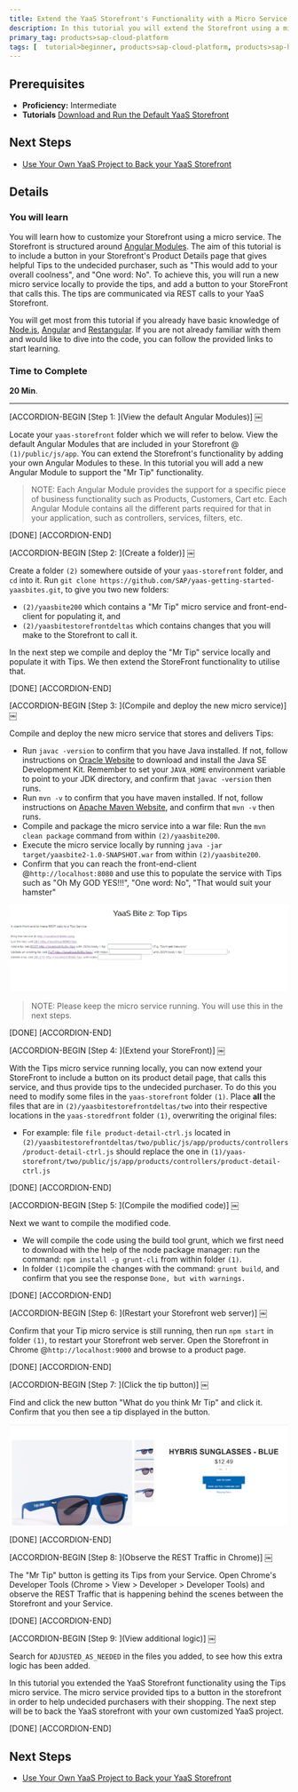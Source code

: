 ```yaml
---
title: Extend the YaaS Storefront's Functionality with a Micro Service
description: In this tutorial you will extend the Storefront using a micro service. The aim is to give helpful Tips to the undecided purchaser. You will run the Tips micro service locally and connect it to YaaS Storefront. The tips are communicated via REST calls to YaaS Storefront.
primary_tag: products>sap-cloud-platform
tags: [  tutorial>beginner, products>sap-cloud-platform, products>sap-hybris-as-a-service-on-sap-cloud-platform ]
---
```

## Prerequisites  
- **Proficiency:** Intermediate
- **Tutorials** [Download and Run the Default YaaS Storefront](http://www.sap.com/developer/tutorials/yaas-download-run-default-storefront.html)

## Next Steps
- [Use Your Own YaaS Project to Back your YaaS Storefront](http://www.sap.com/developer/tutorials/yaas-create-project-backing-storefront.html)

## Details
### You will learn  
You will learn how to customize your Storefront using a micro service. The Storefront is structured around [Angular Modules](https://docs.angularjs.org/guide/module). The aim of this tutorial is to include a button in your Storefront's Product Details page that gives helpful Tips to the undecided purchaser, such as "This would add to your overall coolness", and "One word: No". To achieve this, you will run a new micro service locally to provide the tips, and add a button to your StoreFront that calls this. The tips are communicated via REST calls to your YaaS Storefront.

You will get most from this tutorial if you already have basic knowledge of [Node.js](https://www.youtube.com/watch?v=pU9Q6oiQNd0), [Angular](https://docs.angularjs.org/guide/directive) and [Restangular](https://github.com/mgonto/restangular#starter-guide). If you are not already familiar with them and would like to dive into the code, you can follow the provided links to start learning.


### Time to Complete
**20 Min**.

---

[ACCORDION-BEGIN [Step 1: ](View the default Angular Modules)] ￼

Locate your `yaas-storefront` folder which we will refer to below. View the default Angular Modules that are included in your Storefront @ `(1)/public/js/app`. You can extend the Storefront's functionality by adding your own Angular Modules to these.  In this tutorial you will add a new Angular Module to support the "Mr Tip" functionality.

> NOTE: Each Angular Module provides the support for a specific piece of business functionality such as Products, Customers, Cart etc. Each Angular Module contains all the different parts required for that in your application, such as controllers, services, filters, etc.

[DONE]
[ACCORDION-END]

[ACCORDION-BEGIN [Step 2: ](Create a folder)] ￼

Create a folder `(2)` somewhere outside of your `yaas-storefront` folder, and `cd` into it.  Run `git clone https://github.com/SAP/yaas-getting-started-yaasbites.git`, to give you two new folders:

- `(2)/yaasbite200` which contains a "Mr Tip" micro service and front-end-client for populating it, and
- `(2)/yaasbitestorefrontdeltas` which contains changes that you will make to the Storefront to call it.

In the next step we compile and deploy the "Mr Tip" service locally and populate it with Tips.  We then extend the StoreFront functionality to utilise that.

[DONE]
[ACCORDION-END]

[ACCORDION-BEGIN [Step 3: ](Compile and deploy the new micro service)] ￼

Compile and deploy the new micro service that stores and delivers Tips:

- Run `javac -version` to confirm that you have Java installed. If not, follow instructions on [Oracle Website](http://www.oracle.com/technetwork/java/javase/downloads/index.html) to download and install the Java SE Development Kit.  Remember to set your `JAVA_HOME` environment variable to point to your JDK directory, and confirm that `javac -version` then runs.
- Run `mvn -v` to confirm that you have maven installed. If not, follow instructions on [Apache Maven Website](https://maven.apache.org/install.html), and confirm that  `mvn -v` then runs.
- Compile and package the micro service into a war file: Run the `mvn clean package` command from within `(2)/yaasbite200`.
- Execute the micro service locally by running `java -jar target/yaasbite2-1.0-SNAPSHOT.war` from within `(2)/yaasbite200`.
- Confirm that you can reach the front-end-client @`http://localhost:8080` and use this to populate the service with Tips such as "Oh My GOD YES!!!", "One word: No", "That would suit your hamster"

![Micro Service](yaas-bites-tips-microservice.PNG)

> NOTE: Please keep the micro service running. You will use this in the next steps.

[DONE]
[ACCORDION-END]

[ACCORDION-BEGIN [Step 4: ](Extend your StoreFront)] ￼

With the Tips micro service running locally, you can now extend your StoreFront to include a button on its product detail page, that calls this service, and thus provide tips to the undecided purchaser.  To do this you need to modify some files in the `yaas-storefront` folder `(1)`.   Place **all** the files that are in `(2)/yaasbitestorefrontdeltas/two` into their respective locations in the `yaas-storedfront` folder `(1)`, overwriting the original files:

- For example: file `file product-detail-ctrl.js` located in `(2)/yaasbitestorefrontdeltas/two/public/js/app/products/controllers/product-detail-ctrl.js` should replace the one in `(1)/yaas-storefront/two/public/js/app/products/controllers/product-detail-ctrl.js`

[DONE]
[ACCORDION-END]

[ACCORDION-BEGIN [Step 5: ](Compile the modified code)] ￼

Next we want to compile the modified code.

- We will compile the code using the build tool grunt, which we first need to download with the help of the node package manager: run the command: `npm install -g grunt-cli` from within folder `(1)`.
- In folder `(1)`compile the changes with the command: `grunt build`, and confirm that you see the response `Done, but with warnings.`

[DONE]
[ACCORDION-END]

[ACCORDION-BEGIN [Step 6: ](Restart your Storefront web server)] ￼

Confirm that your Tip micro service is still running, then run `npm start` in folder `(1)`, to restart your Storefront web server.  Open the Storefront in Chrome @`http://localhost:9000` and browse to a product page.

[DONE]
[ACCORDION-END]

[ACCORDION-BEGIN [Step 7: ](Click the tip button)] ￼

Find and click the new button "What do you think Mr Tip" and click it.  Confirm that you then see a tip displayed in the button.

![Button](What-do-you-think-mr-tip.PNG)

[DONE]
[ACCORDION-END]

[ACCORDION-BEGIN [Step 8: ](Observe the REST Traffic in Chrome)] ￼

The "Mr Tip" button is getting its Tips from your Service. Open Chrome's Developer Tools (Chrome > View > Developer > Developer Tools) and observe the REST Traffic that is happening behind the scenes between the Storefront and your Service.

[DONE]
[ACCORDION-END]

[ACCORDION-BEGIN [Step 9: ](View additional logic)] ￼

Search for `ADJUSTED_AS_NEEDED` in the files you added, to see how this extra logic has been added.

In this tutorial you extended the YaaS Storefront functionality using the Tips micro service. The micro service provided tips to a button in the storefront in order to help undecided purchasers with their shopping. The next step will be to back the YaaS storefront with your own customized YaaS project.

[DONE]
[ACCORDION-END]


## Next Steps
- [Use Your Own YaaS Project to Back your YaaS Storefront](http://www.sap.com/developer/tutorials/yaas-create-project-backing-storefront.html)
